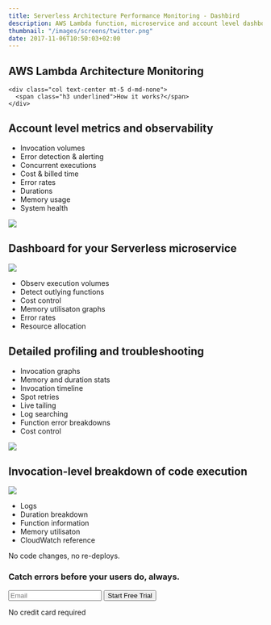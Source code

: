 ```yaml
---
title: Serverless Architecture Performance Monitoring - Dashbird
description: AWS Lambda function, microservice and account level dashboards for actionable performance monitoring and debugging.
thumbnail: "/images/screens/twitter.png"
date: 2017-11-06T10:50:03+02:00
---
```


<section class="container-fluid dark-bg">
  <div class="row">
    <div class="col text-center mt-5 d-none d-md-block">
      <h1>AWS Lambda Architecture Monitoring</h1>
    </div>

    <div class="col text-center mt-5 d-md-none">
      <span class="h3 underlined">How it works?</span>
    </div>
  </div>

  <div class="row justify-content-md-center align-items-center">
    <div class="col-10 mt-3 mx-auto">
      <div class='row'>
        <div class='col text-center pb-3 pt-5'>
          <h2>Account level metrics and observability</h2>
        </div>
      </div>
      <div class="row">
        <div class="col text-center text-md-right">
          <ul class='list-group'>
            <li class='list-group-item'>Invocation volumes</li>
            <li class='list-group-item'>Error detection & alerting</li>
            <li class='list-group-item'>Concurrent executions</li>
            <li class='list-group-item'>Cost & billed time</li>
            <li class='list-group-item'>Error rates</li>
            <li class='list-group-item'>Durations</li>
            <li class='list-group-item'>Memory usage</li>
            <li class='list-group-item'>System health</li>
         </ul>
        </div>
        <div class="col col-md-8 imgs-fluid">
          <img src='/images/features/account-overview.png'>
        </div>
      </div>
    </div>
  </div>

  <div class="row justify-content-md-center align-items-center">
    <div class="col-10 mt-4 mx-auto">
      <div class='row'>
        <div class='col text-center pb-3 pt-5'>
          <h2>Dashboard for your Serverless microservice</h2>
        </div>
      </div>
      <div class="row">
        <div class="col col-md-8 imgs-fluid">
          <img src='/images/features/project-overview.png'>
        </div>
        <div class="col text-center text-md-left">
          <ul class='list-group'>
            <li class='list-group-item'>Observ execution volumes</li>
            <li class='list-group-item'>Detect outlying functions</li>
            <li class='list-group-item'>Cost control</li>
            <li class='list-group-item'>Memory utilisaton graphs</li>
            <li class='list-group-item'>Error rates</li>
            <li class='list-group-item'>Resource allocation</li>
         </ul>
        </div>
      </div>
    </div>
  </div>

  <div class="row justify-content-md-center align-items-center">
    <div class="col-10 p-3 mt-5 mx-auto">
      <div class='row'>
        <div class='col text-center pb-3 pt-5'>
          <h2>Detailed profiling and troubleshooting</h2>
        </div>
      </div>
      <div class="row">
        <div class="col text-center text-md-right">
          <ul class='list-group'>
            <li class='list-group-item'>Invocation graphs</li>
            <li class='list-group-item'>Memory and duration stats</li>
            <li class='list-group-item'>Invocation timeline</li>
            <li class='list-group-item'>Spot retries</li>
            <li class='list-group-item'>Live tailing</li>
            <li class='list-group-item'>Log searching</li>
            <li class='list-group-item'>Function error breakdowns</li>
            <li class='list-group-item'>Cost control</li>
         </ul>
        </div>
        <div class="col col-md-8 imgs-fluid">
          <img src='/images/features/function-monitoring.png'>
        </div>
      </div>
    </div>
  </div>

  <div class="row justify-content-md-center align-items-center">
    <div class="col-10 p-3 mb-4 mt-5 mx-auto">
      <div class='row'>
        <div class='col text-center pb-3 pt-5'>
          <h2>Invocation-level breakdown of code execution</h2>
        </div>
      </div>
      <div class="row">
        <div class="col col-md-8 imgs-fluid">
          <img src='/images/features/dashbird-invocation.png'>
        </div>
        <div class="col text-center text-md-left">
          <ul class='list-group'>
            <li class='list-group-item'>Logs</li>
            <li class='list-group-item'>Duration breakdown</li>
            <li class='list-group-item'>Function information</li>
            <li class='list-group-item'>Memory utilisaton</li>
            <li class='list-group-item'>CloudWatch reference</li>
         </ul>
        </div>
      </div>
    </div>
  </div>
</section>

<section class="container-fluid">
  <div class="row justify-content-md-center">
    <div class="col justify-content-md-center text-center cta-blue bg-cta br-7 mb-8 mt-5 pt-5 pb-5 mx-auto" style="max-width: 832px;" >
      <span class="h1 pt-5">No code changes, no re-deploys.</span>
      <h3 class="mt-3">Catch errors before your users do, always.</h3>
      <div class="row justify-content-md-center">
        <div class="pt-5 pr-5 col-lg-7 mx-auto">
          <form method="get" action="/register">
            <label class="input-group">
              <input type="text" class="form-control" placeholder='Email' name='email' required>
              <button class="input-group-addon" type="submit">Start Free Trial</button>
            </label>
          </form>
          <p class="text-center small">No credit card required</p>
        </div>
      </div>
    </div>
  </div>
</section>
